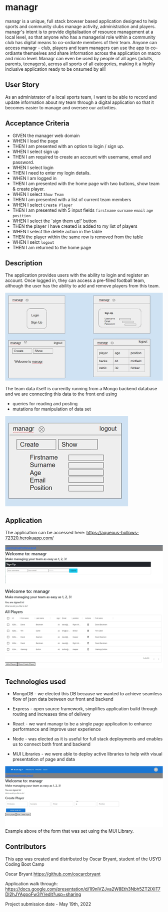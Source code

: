 # managr
managr is a unique, full stack browser based application designed to help sports and community clubs manage activity, administration and players. 
managr's intent is to provide digitalisation of resource management at a local level, so that anyone who has a managerial role within a community club has digital means to co-ordiante members of their team.
Anyone can access managr - club, players and team managers can use the app to co-ordiante themselves and share information across the application on macro and micro level.
Managr can even be used by people of all ages (adults, parents, teenagers), across all sports of all categories, making it a highly inclusive application ready to be onsumed by all! 

## User Story

As an administrator of a local sports team,
I want to be able to record and update information about my team through a digital application
so that it becomes easier to manage and oversee our activities.

## Acceptance Criteria
- GIVEN the manager web domain
- WHEN I load the page
- THEN I am presented with an option to login / sign up. 
- WHEN I select sign up
- THEN I am required to create an account with username, email and password. 
- WHEN I select login
- THEN I need to enter my login details.
- WHEN I am logged in
- THEN I am presented with the home page with two buttons, show team & create player. 
- WHEN I select `Show Team`
- THEN I am presented with a list of current team members
- WHEN I select `Create Player`
- THEN I am presented with 5 input fields `firstname` `surname` `email` `age` `position`
- WHEN I select the `sign them up!' button
- THEN the player I have created is added to my list of players
- WHEN I select the delete action in the table
- THEN the player within the same row is removed from the table
- WHEN I selct `logout`
- THEN I am returned to the home page

## Description

The application provides users with the ability to login and register an account. 
Once logged in, they can access a pre-filled football team, although the user has the ability to add and remove players from this team.

![Wireframe](Media/wireframe.jpg)

The team data itself is currently running from a Mongo backend database and we are connecting this data to the front end using
- queries for reading and posting
- mutations for manipulation of data set

![Form](Media/fromframe.jpg)


## Application

The application can be accessed here: https://aqueous-hollows-72320.herokuapp.com/

![SignUp](Media/signup.jpg)

![Show](Media/showplayer.jpg)

## Technologies used

- MongoDB - we elected this DB because we wanted to achieve seamless flow of json data between our front and backend
- Express - open source framework, simplifies application build through routing and increases time of delivery
- React - we want managr to be a single page application to enhance performance and improve user experience
- Node - was elected as it is useful for full stack deployments and enables us to connect both front and backend

- MUI Libraries - we were able to deploy active libraries to help with visual presentation of page and data

![Create](Media/createplayer.jpg)
Example above of the form that was set using the MUI Library.

## Contributors

This app was created and distributed by Oscar Bryant, student of the USYD Coding Boot Camp

Oscar Bryant
https://github.com/oscarcbryant

Application walk through:
https://docs.google.com/presentation/d/1I9nlVZJva2W8Eth3Nbh5ZT2IXIT7Dl2hJYAgooFw3lY/edit?usp=sharing

Project submission date - May 19th, 2022
